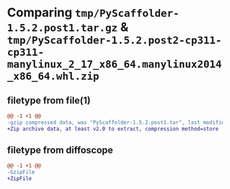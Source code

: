 # Comparing `tmp/PyScaffolder-1.5.2.post1.tar.gz` & `tmp/PyScaffolder-1.5.2.post2-cp311-cp311-manylinux_2_17_x86_64.manylinux2014_x86_64.whl.zip`

## filetype from file(1)

```diff
@@ -1 +1 @@
-gzip compressed data, was "PyScaffolder-1.5.2.post1.tar", last modified: Sun Apr 30 11:19:36 2023, max compression
+Zip archive data, at least v2.0 to extract, compression method=store
```

## filetype from diffoscope

```diff
@@ -1 +1 @@
-GzipFile
+ZipFile
```

